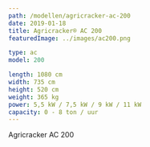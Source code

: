```yaml
---
path: /modellen/agricracker-ac-200
date: 2019-01-18
title: Agricracker® AC 200
featuredImage: ../images/ac200.png

type: ac
model: 200

length: 1080 cm 
width: 735 cm
height: 520 cm
weight: 365 kg
power: 5,5 kW / 7,5 kW / 9 kW / 11 kW
capacity: 0 - 8 ton / uur
---
```

Agricracker AC 200
